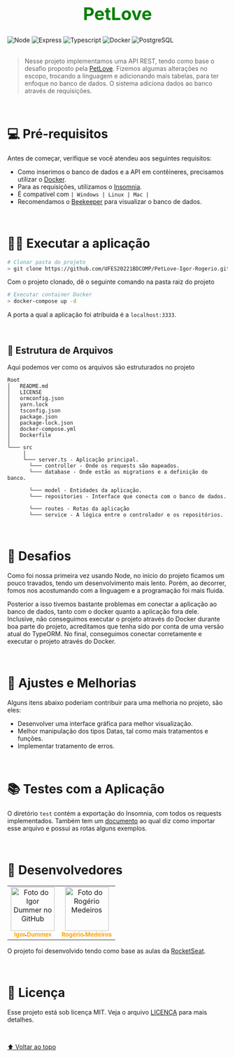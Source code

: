 <h1 align="center" style="color: green; font-weight: bold; font-size: 40px">
PetLove
</h1>
<div style="display: row">
<img src="https://img.shields.io/badge/Node.js-43853D?style=for-the-badge&logo=node.js&logoColor=white" alt="Node">
<img src="https://img.shields.io/badge/Express.js-404D59?style=for-the-badge" alt="Express">
<img src="https://img.shields.io/badge/TypeScript-007ACC?style=for-the-badge&logo=typescript&logoColor=white" alt="Typescript">
<img src="https://img.shields.io/badge/Docker-2496ED?style=for-the-badge&logo=docker&logoColor=white" alt="Docker">
<img src="https://img.shields.io/badge/PostgreSQL-316192?style=for-the-badge&logo=postgresql&logoColor=white" alt="PostgreSQL">
</div>

<br/>

> Nesse projeto implementamos uma API REST, tendo como base o desafio proposto pela [PetLove](https://github.com/petlove/vagas/blob/master/backend-ruby/README.md). Fizemos algumas alterações no escopo, trocando a linguagem e adicionando mais tabelas, para ter enfoque no banco de dados. O sistema adiciona dados ao banco através de requisições.

<br/>

# 💻 Pré-requisitos

Antes de começar, verifique se você atendeu aos seguintes requisitos:

* Como inserimos o banco de dados e a API em contêineres, precisamos utilizar o [Docker](https://www.docker.com/). 
* Para as requisições, utilizamos o [Insomnia](https://insomnia.rest/).
* É compatível com `| Windows | Linux | Mac |`
* Recomendamos o [Beekeeper](https://www.beekeeperstudio.io/) para visualizar o banco de dados.

<br/>

# 👨‍💻 Executar a aplicação

```bash
# Clonar pasta do projeto
> git clone https://github.com/UFES20221BDCOMP/PetLove-Igor-Rogerio.git
```
Com o projeto clonado, dê o seguinte comando na pasta raiz do projeto
```bash
# Executar container Docker
> docker-compose up -d
```
A porta a qual a aplicação foi atribuida é a `localhost:3333`.

<br/>

## 📁 Estrutura de Arquivos

Aqui podemos ver como os arquivos são estruturados no projeto

```
Root
│   README.md
│   LICENSE
│   ormconfig.json
│   yarn.lock
│   tsconfig.json
│   package.json
│   package-lock.json
│   docker-compose.yml
│   Dockerfile
│   
└─── src
     │     
     └─── server.ts - Aplicação principal.
       └─── controller - Onde os requests são mapeados.
       └─── database - Onde estão as migrations e a definição do banco.

       └─── model - Entidades da aplicação.
       └─── repositories - Interface que conecta com o banco de dados.

       └─── routes - Rotas da aplicação
       └─── service - A lógica entre o controlador e os repositórios.
```

<br/>

# 💾 Desafios

 Como foi nossa primeira vez usando Node, no início do projeto ficamos um pouco travados, tendo um desenvolvimento mais lento. Porém, ao decorrer, fomos nos acostumando com a linguagem e a programação foi mais fluida.
<br/>

 Posterior a isso tivemos bastante problemas em conectar a aplicação ao banco de dados, tanto com o docker quanto a aplicação fora dele. Inclusive, não conseguimos executar o projeto através do Docker durante boa parte do projeto, acreditamos que tenha sido por conta de uma versão atual do TypeORM. No final, conseguimos conectar corretamente e executar o projeto através do Docker.

<br>

# 🔨 Ajustes e Melhorias

Alguns itens abaixo poderiam contribuir para uma melhoria no projeto, são eles:

- Desenvolver uma interface gráfica para melhor visualização.
- Melhor manipulação dos tipos Datas, tal como mais tratamentos e funções.
- Implementar tratamento de erros.

<br/>

# 📚 Testes com a Aplicação

O diretório `test` contém a exportação do Insomnia, com todos os requests implementados. Também tem um [documento](/test/introdução.txt) ao qual diz como importar esse arquivo e possui as rotas alguns exemplos.

<br/>

# 🤝 Desenvolvedores

<table>
  <tr>
    <td align="center">
      <a href="#">
        <img src="https://avatars.githubusercontent.com/IgorDummer" width="100px;" alt="Foto do Igor Dummer no GitHub"/><br>
        <sub>
          <b style="color: orange">Igor Dummer</b>
        </sub>
      </a>
    </td>
    <td align="center">
      <a href="#">
        <img src="https://avatars.githubusercontent.com/RogerioMSantos" width="100px;" alt="Foto do Rogério Medeiros"/><br>
        <sub>
          <b style="color: orange">Rogério Medeiros</b>
        </sub>
      </a>
    </td>
  </tr>
</table>

O projeto foi desenvolvido tendo como base as aulas da [RocketSeat](https://www.rocketseat.com.br/).

<br/>

# 📝 Licença

Esse projeto está sob licença MIT. Veja o arquivo [LICENÇA](LICENSE) para mais detalhes.

<br/>

[⬆ Voltar ao topo](#nome-do-projeto)<br>
